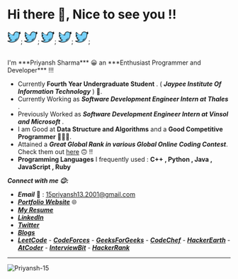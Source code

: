 <h1> Hi there 👋, Nice to see you !!</h1>

<p align="left">
 <a href="mailto:15priyansh13.2001@gmail.com" target="_blank"><img height="30" src="https://raw.githubusercontent.com/AbhishekMaira10/AbhishekMaira10/master/Resources/png/twitter.png?raw=true"></a>;
 <a href="https://www.linkedin.com/in/priyansh-sharma-bb4095216/" target="_blank"><img height="30" src="https://raw.githubusercontent.com/AbhishekMaira10/AbhishekMaira10/master/Resources/png/twitter.png?raw=true"></a>; 
 <a href="https://twitter.com/Priyansh_1015" target="_blank"><img height="30" src="https://raw.githubusercontent.com/AbhishekMaira10/AbhishekMaira10/master/Resources/png/twitter.png?raw=true"></a>; 
 <a href="https://priyansh15.medium.com/" target="_blank"><img height="30" src="https://raw.githubusercontent.com/AbhishekMaira10/AbhishekMaira10/master/Resources/png/twitter.png?raw=true"></a>;
 <a href="https://drive.google.com/file/d/1eQ1Kpk4iCxpiRDX51FEXSFa7egDshbyl/view" target="_blank"><img height="30" src="https://raw.githubusercontent.com/AbhishekMaira10/AbhishekMaira10/master/Resources/png/twitter.png?raw=true"></a>; 
</p>

<br>
I'm ***Priyansh Sharma*** 😀 an ***Enthusiast Programmer and Developer*** !!!

 - Currently **Fourth Year Undergraduate Student** . ( ***Jaypee Institute Of Information Technology*** ) 🏫.
 - Currently Working as ***Software Development Engineer Intern at Thales*** .
 - Previously Worked as ***Software Development Engineer Intern at Vinsol and Microsoft*** .
 - I am Good at **Data Structure and Algorithms** and a **Good Competitive Programmer** 👨🏻‍💻.
 - Attained a ***Great Global Rank in various Global Online Coding Contest***. Check them out [here](https://linktr.ee/priyansh_achievement_and_certi)  🙃 !!
 - **Programming Languages** I frequently used : **C++ , Python , Java , JavaScript , Ruby**
 

***Connect with me 😉:***

 - ***Email*** 📧 : 15priyansh13.2001@gmail.com
 - [***Portfolio Website***](https://priyansh-15.github.io/)  🌐
 - [***My Resume***](https://drive.google.com/file/d/1eQ1Kpk4iCxpiRDX51FEXSFa7egDshbyl/view?usp=share_link)
 - [***LinkedIn***](https://www.linkedin.com/in/priyansh-sharma-bb4095216/) 
 - [***Twitter***](https://twitter.com/Priyansh_1015) 
 - [***Blogs***](https://priyansh15.medium.com/) 
 - [***LeetCode***](https://leetcode.com/Priyansh_15/)   -  [***CodeForces***](https://codeforces.com/profile/Priyansh.15)  -  [***GeeksForGeeks***](https://auth.geeksforgeeks.org/user/spidey15priyansh)  -  [***CodeChef***](https://www.codechef.com/users/spidy_ps15)  -  [***HackerEarth***](https://www.hackerearth.com/@15priyansh13.2001)  -  [***AtCoder***](https://atcoder.jp/users/Priyansh15)  -  [***InterviewBit***](https://www.interviewbit.com/profile/priyansh-sharma_596)  -  [***HackerRank***](https://www.hackerrank.com/15priyansh13_201?hr_r=1)


<hr>
 <p align="left"> <img src="https://komarev.com/ghpvc/?username=Priyansh-15" alt="Priyansh-15" /> </p>
